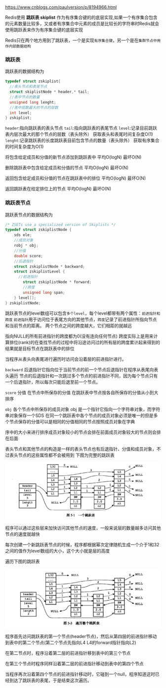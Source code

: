 https://www.cnblogs.com/paulversion/p/8194966.html

Redis使用 **跳跃表 skiplist** 作为有序集合键的的底层实现,如果一个有序集合包含的元素数量比较多，又或者有序集合中元素的成员是比较长的字符串时Redis就会使用跳跃表来作为有序集合键的底层实现

Redis只在两个地方用到了跳跃表，一个是实现`有序集合键`，另一个是在`集群节点中用作内部数据结构`

### 跳跃表

跳跃表的数据结构为
```c
typedef struct zskiplist{
  //表头节点和表尾节点
  struct skiplistNode * header,* tail;
  //表中节点的数量
  unsigned long lenght;
  //表中层数最大的节点的层数
  int level;
} zskiplist;
```
`header`:指向跳跃表的表头节点
`tail`:指向跳跃表的表尾节点
`level`:记录目前跳跃表内层次最大的那个节点的层数（表头除外）
获取表头和表尾时间复杂度O(1)
`lenght`:记录跳跃表的长度跳跃表目前包含节点的数量（表头除外）
获取有序集合的时间复杂度为O(1)

将包含给定成员和分值的新节点添加到跳跃表中 平均O(logN) 最坏O(N)

删除跳跃表中包含给定成员和分值的节点  平均O(logN) 最坏O(N)

返回包含给定成员和分值的节点在跳跃表中的排位 平均O(logN) 最坏O(N)

返回跳跃表在给定排位上的节点  平均O(logN) 最坏O(N)

### 跳跃表节点

跳跃表节点的数据结构为
```c
/* ZSETs use a specialized version of Skiplists */
typedef struct zskiplistNode {
    sds ele;
    //成员对象
    robj * obj;
    //分值
    double score;
    //后退指针
    struct zskiplistNode * backward;
    struct zskiplistLevel {
      //前进指针
        struct zskiplistNode * forward;
        //跨度
        unsigned long span;
    } level[];
} zskiplistNode;
```
跳跃表节点的level数组可以包含`多个level`，每个level都带有两个属性：`前进指针和跨度`
`前进指针`用于访问位于表尾方向的其他节点，`跨度`记录了前进指针所指向节点和当前节点的距离。
两个节点之间的跨度越大，它们相距的就越远

指向NULL的所有前进指针的跨度都为0(没有连向任何节点) 跨度实际上是用来计算排位(rank)的在查找节点的过程中将沿途访问过的所有层的跨度累计起来得到的结果就是目标节点在跳跃表中的排位

当程序从表头向表尾进行遍历时访问会沿着层的前进指针进行。

`backward` 后退指针它指向位于当前节点的前一个节点后退指针在程序从表尾向表头遍历 节点的后退指针和一次跳过多个节点的前进指针不同，因为每个节点只有一个后退指针，所以每次只能后退至前一个节点。

`score` 分值 在节点中所保存的分值 在跳跃表中节点按各自所保存的分值从小到大排序

`obj` 各个节点中所保存的成员对象 obj 是一个指针它指向一个字符串对象，而字符串对象保存一个SDS 在同一个跳跃表中各个节点的成员对象必须是唯一的但是多个节点保存的分值可以是相同的分值相同的节点按照成员对象在字典

序中的大小来进行排序成员对象较小的节点会排在前面成员对象较大的节点则会排在后面

表头节点和其他节点的构造是一样的表头节点也有后退指针、分值和成员对象，不过表头节点的这些属性都不会被用到
下图为完整的跳跃表

<div align="center"> <img src="img/zset1.png" > </div>

程序可以通过这些层来加快访问其他节点的速度，一般来说层的数量越多访问其他节点的速度就越快

每次创建一个新跳跃表节点的时候，程序都根据幂次定律随机生成一个介于1和32之间的值作为level数组的大小，这个大小就是层的高度

遍历下图的跳跃表
<div align="center"> <img src="img/zset2.png" > </div>


程序首先访问跳跃表的第一个节点(header节点)，然后从第四层的前进指针移动到表中的第二个节点(第二个节点先指向L4  L4的forward指针指向L2)

在第二节点时，程序沿着第二层的前进指针移到表中的第三个节点

在第三个节点时程序同样沿着第二层的前进指针移动到表中的第四个节点

当程序再次沿着第四个节点的前进指针移动时，它碰到一个null，程序知道这时已经到达了跳跃表的表尾，于是结束这次遍历。

